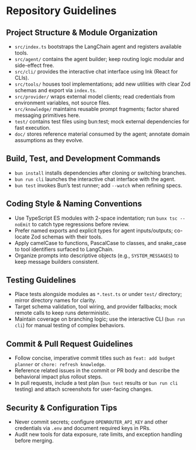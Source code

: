 # Repository Guidelines

## Project Structure & Module Organization
- `src/index.ts` bootstraps the LangChain agent and registers available tools.
- `src/agent/` contains the agent builder; keep routing logic modular and side-effect free.
- `src/cli/` provides the interactive chat interface using Ink (React for CLIs).
- `src/tools/` houses tool implementations; add new utilities with clear Zod schemas and export via `index.ts`.
- `src/provider/` wraps external model clients; read credentials from environment variables, not source files.
- `src/knowledge/` maintains reusable prompt fragments; factor shared messaging primitives here.
- `test/` contains test files using bun:test; mock external dependencies for fast execution.
- `doc/` stores reference material consumed by the agent; annotate domain assumptions as they evolve.

## Build, Test, and Development Commands
- `bun install` installs dependencies after cloning or switching branches.
- `bun run cli` launches the interactive chat interface with the agent.
- `bun test` invokes Bun’s test runner; add `--watch` when refining specs.

## Coding Style & Naming Conventions
- Use TypeScript ES modules with 2-space indentation; run `bunx tsc --noEmit` to catch type regressions before review.
- Prefer named exports and explicit types for agent inputs/outputs; co-locate Zod schemas with their tools.
- Apply camelCase to functions, PascalCase to classes, and snake_case to tool identifiers surfaced to LangChain.
- Organize prompts into descriptive objects (e.g., `SYSTEM_MESSAGES`) to keep message builders consistent.

## Testing Guidelines
- Place tests alongside modules as `*.test.ts` or under `test/` directory; mirror directory names for clarity.
- Target schema validation, tool wiring, and provider fallbacks; mock remote calls to keep runs deterministic.
- Maintain coverage on branching logic; use the interactive CLI (`bun run cli`) for manual testing of complex behaviors.

## Commit & Pull Request Guidelines
- Follow concise, imperative commit titles such as `feat: add budget planner` or `chore: refresh knowledge`.
- Reference related issues in the commit or PR body and describe the behavioral impact plus rollout steps.
- In pull requests, include a test plan (`bun test` results or `bun run cli` testing) and attach screenshots for user-facing changes.

## Security & Configuration Tips
- Never commit secrets; configure `OPENROUTER_API_KEY` and other credentials via `.env` and document required keys in PRs.
- Audit new tools for data exposure, rate limits, and exception handling before merging.
